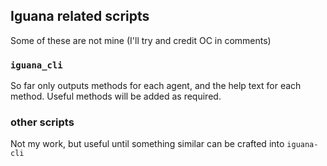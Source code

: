 ## Iguana related scripts
Some of these are not mine (I'll try and credit OC in comments)

### `iguana_cli`
So far only outputs methods for each agent, and the help text for each method. Useful methods will be added as required. 

### other scripts
Not my work, but useful until something similar can be crafted into `iguana-cli`